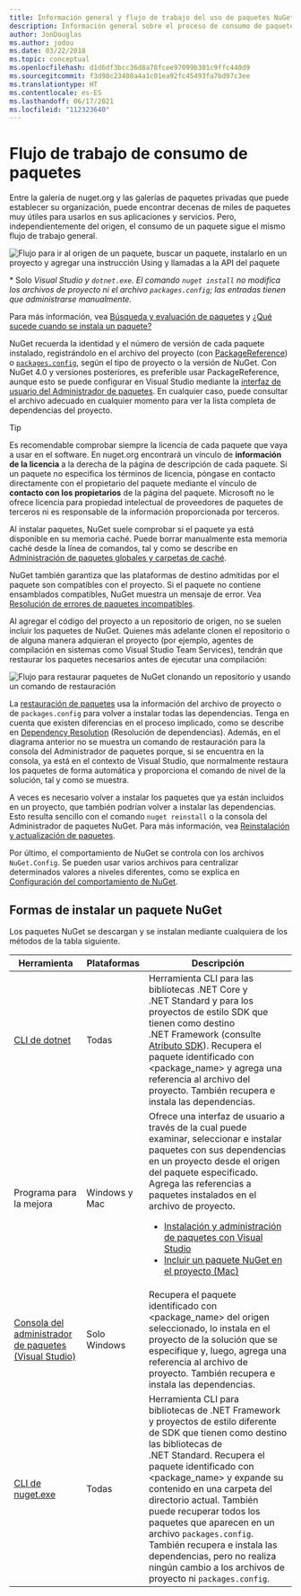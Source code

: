 ```yaml
---
title: Información general y flujo de trabajo del uso de paquetes NuGet
description: Información general sobre el proceso de consumo de paquetes de NuGet en un proyecto, con vínculos a otras partes específicas del proceso.
author: JonDouglas
ms.author: jodou
ms.date: 03/22/2018
ms.topic: conceptual
ms.openlocfilehash: d1d6df3bcc36d8a78fcee97099b301c9ffc440d9
ms.sourcegitcommit: f3d98c23408a4a1c01ea92fc45493fa7bd97c3ee
ms.translationtype: HT
ms.contentlocale: es-ES
ms.lasthandoff: 06/17/2021
ms.locfileid: "112323640"
---
```

# <a name="package-consumption-workflow"></a>Flujo de trabajo de consumo de paquetes

Entre la galería de nuget.org y las galerías de paquetes privadas que puede establecer su organización, puede encontrar decenas de miles de paquetes muy útiles para usarlos en sus aplicaciones y servicios. Pero, independientemente del origen, el consumo de un paquete sigue el mismo flujo de trabajo general.

![Flujo para ir al origen de un paquete, buscar un paquete, instalarlo en un proyecto y agregar una instrucción Using y llamadas a la API del paquete](media/Overview-01-GeneralFlow.png)

\* Solo _Visual Studio y `dotnet.exe`. El comando `nuget install` no modifica los archivos de proyecto ni el archivo `packages.config`; las entradas tienen que administrarse manualmente._

Para más información, vea [Búsqueda y evaluación de paquetes](../consume-packages/finding-and-choosing-packages.md) y [¿Qué sucede cuando se instala un paquete?](../concepts/package-installation-process.md)

NuGet recuerda la identidad y el número de versión de cada paquete instalado, registrándolo en el archivo del proyecto (con [PackageReference](../consume-packages/package-references-in-project-files.md)) o [`packages.config`](../reference/packages-config.md), según el tipo de proyecto o la versión de NuGet. Con NuGet 4.0 y versiones posteriores, es preferible usar PackageReference, aunque esto se puede configurar en Visual Studio mediante la [interfaz de usuario del Administrador de paquetes](install-use-packages-visual-studio.md). En cualquier caso, puede consultar el archivo adecuado en cualquier momento para ver la lista completa de dependencias del proyecto.

> [!Tip]
> Es recomendable comprobar siempre la licencia de cada paquete que vaya a usar en el software. En nuget.org encontrará un vínculo de **información de la licencia** a la derecha de la página de descripción de cada paquete. Si un paquete no especifica los términos de licencia, póngase en contacto directamente con el propietario del paquete mediante el vínculo de **contacto con los propietarios** de la página del paquete. Microsoft no le ofrece licencia para propiedad intelectual de proveedores de paquetes de terceros ni es responsable de la información proporcionada por terceros.

Al instalar paquetes, NuGet suele comprobar si el paquete ya está disponible en su memoria caché. Puede borrar manualmente esta memoria caché desde la línea de comandos, tal y como se describe en [Administración de paquetes globales y carpetas de caché](../consume-packages/managing-the-global-packages-and-cache-folders.md).

NuGet también garantiza que las plataformas de destino admitidas por el paquete son compatibles con el proyecto. Si el paquete no contiene ensamblados compatibles, NuGet muestra un mensaje de error. Vea [Resolución de errores de paquetes incompatibles](../concepts/dependency-resolution.md#resolving-incompatible-package-errors).

Al agregar el código del proyecto a un repositorio de origen, no se suelen incluir los paquetes de NuGet. Quienes más adelante clonen el repositorio o de alguna manera adquieran el proyecto (por ejemplo, agentes de compilación en sistemas como Visual Studio Team Services), tendrán que restaurar los paquetes necesarios antes de ejecutar una compilación:

![Flujo para restaurar paquetes de NuGet clonando un repositorio y usando un comando de restauración](media/Overview-02-RestoreFlow.png)

La [restauración de paquetes](../consume-packages/package-restore.md) usa la información del archivo de proyecto o de `packages.config` para volver a instalar todas las dependencias. Tenga en cuenta que existen diferencias en el proceso implicado, como se describe en [Dependency Resolution](../concepts/dependency-resolution.md) (Resolución de dependencias). Además, en el diagrama anterior no se muestra un comando de restauración para la consola del Administrador de paquetes porque, si se encuentra en la consola, ya está en el contexto de Visual Studio, que normalmente restaura los paquetes de forma automática y proporciona el comando de nivel de la solución, tal y como se muestra.

A veces es necesario volver a instalar los paquetes que ya están incluidos en un proyecto, que también podrían volver a instalar las dependencias. Esto resulta sencillo con el comando `nuget reinstall` o la consola del Administrador de paquetes NuGet. Para más información, vea [Reinstalación y actualización de paquetes](../consume-packages/reinstalling-and-updating-packages.md).

Por último, el comportamiento de NuGet se controla con los archivos `NuGet.Config`. Se pueden usar varios archivos para centralizar determinados valores a niveles diferentes, como se explica en [Configuración del comportamiento de NuGet](../consume-packages/configuring-nuget-behavior.md).

## <a name="ways-to-install-a-nuget-package"></a>Formas de instalar un paquete NuGet

Los paquetes NuGet se descargan y se instalan mediante cualquiera de los métodos de la tabla siguiente.

| Herramienta | Plataformas | Descripción |
| --- | --- | --- |
| [CLI de dotnet](install-use-packages-dotnet-cli.md) | Todas | Herramienta CLI para las bibliotecas .NET Core y .NET Standard y para los proyectos de estilo SDK que tienen como destino .NET Framework (consulte [Atributo SDK](/dotnet/core/tools/csproj#additions)). Recupera el paquete identificado con \<package_name\> y agrega una referencia al archivo del proyecto. También recupera e instala las dependencias. |
| Programa para la mejora | Windows y Mac | Ofrece una interfaz de usuario a través de la cual puede examinar, seleccionar e instalar paquetes con sus dependencias en un proyecto desde el origen del paquete especificado. Agrega las referencias a paquetes instalados en el archivo de proyecto.<ul><li>[Instalación y administración de paquetes con Visual Studio](install-use-packages-visual-studio.md)</li><li>[Incluir un paquete NuGet en el proyecto (Mac)](/visualstudio/mac/nuget-walkthrough)</li></ul> |
| [Consola del administrador de paquetes (Visual Studio)](install-use-packages-powershell.md) | Solo Windows | Recupera el paquete identificado con \<package_name\> del origen seleccionado, lo instala en el proyecto de la solución que se especifique y, luego, agrega una referencia al archivo de proyecto. También recupera e instala las dependencias. |
| [CLI de nuget.exe](install-use-packages-nuget-cli.md) | Todas | Herramienta CLI para bibliotecas de .NET Framework y proyectos de estilo diferente de SDK que tienen como destino las bibliotecas de .NET Standard. Recupera el paquete identificado con \<package_name\> y expande su contenido en una carpeta del directorio actual. También puede recuperar todos los paquetes que aparecen en un archivo `packages.config`. También recupera e instala las dependencias, pero no realiza ningún cambio a los archivos de proyecto ni `packages.config`. |

